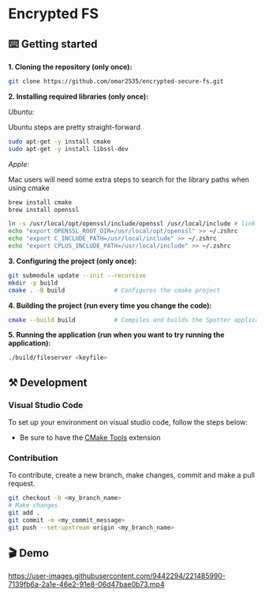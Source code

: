 # Encrypted FS

## ⌨️ Getting started

**1. Cloning the repository (only once):**

```sh
git clone https://github.com/omar2535/encrypted-secure-fs.git
```

**2. Installing required libraries (only once):**

*Ubuntu:*

Ubuntu steps are pretty straight-forward

```sh
sudo apt-get -y install cmake
sudo apt-get -y install libssl-dev
```

*Apple:*

Mac users will need some extra steps to search for the library paths when using cmake

```sh
brew install cmake
brew install openssl

ln -s /usr/local/opt/openssl/include/openssl /usr/local/include # link openssl lib to `/usr/local/include`
echo "export OPENSSL_ROOT_DIR=/usr/local/opt/openssl" >> ~/.zshrc
echo "export C_INCLUDE_PATH=/usr/local/include" >> ~/.zshrc
echo "export CPLUS_INCLUDE_PATH=/usr/local/include" >> ~/.zshrc
```

**3. Configuring the project (only once):**

```sh
git submodule update --init --recursive
mkdir -p build
cmake . -B build              # Configures the cmake project
```

**4. Building the project (run every time you change the code):**

```sh
cmake --build build           # Compiles and builds the Spotter application
```

**5. Running the application (run when you want to try running the application):**

```sh
./build/fileserver <keyfile>
```

## ⚒️ Development

### Visual Studio Code

To set up your environment on visual studio code, follow the steps below:

- Be sure to have the [CMake Tools](https://marketplace.visualstudio.com/items?itemName=ms-vscode.cmake-tools) extension

### Contribution

To contribute, create a new branch, make changes, commit and make a pull request.

```sh
git checkout -b <my_branch_name>
# Make changes
git add .
git commit -m <my_commit_message>
git push --set-upstream origin <my_branch_name>
```

## 🎬 Demo

https://user-images.githubusercontent.com/9442294/221485990-7139fb6a-2a1e-46e2-91e8-06d47bae0b73.mp4



